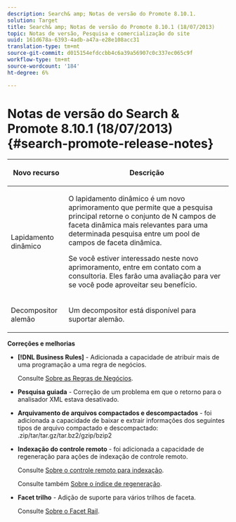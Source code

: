 ```yaml
---
description: Search& amp; Notas de versão do Promote 8.10.1.
solution: Target
title: Search& amp; Notas de versão do Promote 8.10.1 (18/07/2013)
topic: Notas de versão, Pesquisa e comercialização do site
uuid: 161d678a-6393-4adb-a47a-e28e108acc31
translation-type: tm+mt
source-git-commit: d015154efdccbb4c6a39a56907c0c337ec065c9f
workflow-type: tm+mt
source-wordcount: '184'
ht-degree: 6%

---
```



# Notas de versão do Search &amp; Promote 8.10.1 (18/07/2013){#search-promote-release-notes}

<table> 
 <thead> 
  <tr> 
   <th colname="col1" class="entry"> <p>Novo recurso </p> </th> 
   <th colname="col2" class="entry"> <p>Descrição </p> </th> 
  </tr> 
 </thead>
 <tbody> 
  <tr> 
   <td colname="col1"> <p>Lapidamento dinâmico </p> </td> 
   <td colname="col2"> <p> O lapidamento dinâmico é um novo aprimoramento que permite que a pesquisa principal retorne o conjunto de N campos de faceta dinâmica mais relevantes para uma determinada pesquisa entre um pool de campos de faceta dinâmica. </p> <p> Se você estiver interessado neste novo aprimoramento, entre em contato com a consultoria. Eles farão uma avaliação para ver se você pode aproveitar seu benefício. </p> </td> 
  </tr> 
  <tr> 
   <td colname="col1"> <p>Decompositor alemão </p> </td> 
   <td colname="col2"> <p> Um decompositor está disponível para suportar alemão. </p> </td> 
  </tr> 
 </tbody> 
</table>

**Correções e melhorias**

* **[!DNL Business Rules]** - Adicionada a capacidade de atribuir mais de uma programação a uma regra de negócios.

   Consulte [Sobre as Regras de Negócios](../c-about-rules-menu/c-about-business-rules.md#concept_2A93D76216754D3D8412CDEA00BD26BD).

* **Pesquisa guiada**  - Correção de um problema em que o retorno para o analisador XML estava desativado.
* **Arquivamento de arquivos compactados e descompactados**  - foi adicionada a capacidade de baixar e extrair informações dos seguintes tipos de arquivo compactado e descompactado: .zip/tar/tar.gz/tar.bz2/gzip/bzip2
* **Indexação do controle remoto**  - foi adicionada a capacidade de regeneração para ações de indexação de controle remoto.

   Consulte [Sobre o controle remoto para indexação](../c-about-index-menu/c-about-remote-control-for-indexing.md#concept_C79B322190E84106A434E5C6D4A4118F).

   Consulte também [Sobre o índice de regeneração](../c-about-index-menu/c-about-regenerate-index.md#concept_6CBE6B8D18EF47D293091CBA542245FA).

* **Facet trilho**  - Adição de suporte para vários trilhos de faceta.

   Consulte [Sobre o Facet Rail](../c-about-design-menu/c-about-facet-rails.md#concept_1FDC8BCDFFC84A0889DA670F63D5F6DB).

